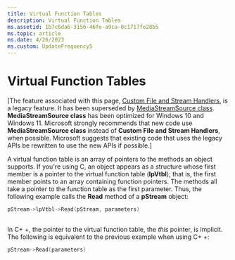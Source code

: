 ```yaml
---
title: Virtual Function Tables
description: Virtual Function Tables
ms.assetid: 1b7c6da6-3156-46fe-a9ca-0c1717fe28b5
ms.topic: article
ms.date: 4/26/2023
ms.custom: UpdateFrequency5
---
```


# Virtual Function Tables

\[The feature associated with this page, [Custom File and Stream Handlers](/windows/win32/multimedia/custom-file-and-stream-handlers), is a legacy feature. It has been superseded by [MediaStreamSource class](/uwp/api/Windows.Media.Core.MediaStreamSource). **MediaStreamSource class** has been optimized for Windows 10 and Windows 11. Microsoft strongly recommends that new code use **MediaStreamSource class** instead of **Custom File and Stream Handlers**, when possible. Microsoft suggests that existing code that uses the legacy APIs be rewritten to use the new APIs if possible.\]

A virtual function table is an array of pointers to the methods an object supports. If you're using C, an object appears as a structure whose first member is a pointer to the virtual function table (**lpVtbl**); that is, the first member points to an array containing function pointers. The methods all take a pointer to the function table as the first parameter. Thus, the following example calls the **Read** method of a **pStream** object:


```C++
pStream->lpVtbl->Read(pStream, parameters) 
 
```



In C+ +, the pointer to the virtual function table, the *this* pointer, is implicit. The following is equivalent to the previous example when using C+ +:


```C++
pStream->Read(parameters) 
 
```



 

 




